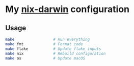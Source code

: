 # My [nix-darwin](https://github.com/nix-darwin/nix-darwin) configuration

## Usage

```bash
make                 # Run everything
make fmt             # Format code
make flake           # Update flake inputs  
make nix             # Rebuild configuration
make os              # Update macOS
```
